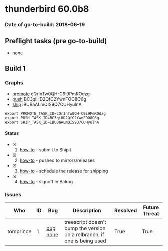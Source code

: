 # thunderbird 60.0b8

### Date of go-to-build: 2018-06-19

## Preflight tasks (pre go-to-build)
- none

## Build 1  

### Graphs
* [promote](https://tools.taskcluster.net/push-inspector/#/cQrInTw0QH-C9i9PmROdzg) cQrInTw0QH-C9i9PmROdzg
* [push](https://tools.taskcluster.net/push-inspector/#/BC3qiHD2QfC2YwnFOO8O6g) BC3qiHD2QfC2YwnFOO8O6g
* [ship](https://tools.taskcluster.net/push-inspector/#/IBUBaALmQIS9Q7CUHyulnA) IBUBaALmQIS9Q7CUHyulnA
```
export PROMOTE_TASK_ID=cQrInTw0QH-C9i9PmROdzg
export PUSH_TASK_ID=BC3qiHD2QfC2YwnFOO8O6g
export SHIP_TASK_ID=IBUBaALmQIS9Q7CUHyulnA
```


#### Status
- [x] 1.  [how-to](https://wiki.mozilla.org/Release:Release_Automation_on_Mercurial:Starting_a_Release#Submit_to_Ship_It)  - submit to Shipit
- [x] 2.  [how-to](https://github.com/mozilla-releng/releasewarrior-2.0/blob/master/docs/release-promotion/desktop/howto.md#push-artifacts-to-releases-directory)  - pushed to mirrors/releases
- [x] 3.  [how-to](https://github.com/mozilla-releng/releasewarrior-2.0/blob/master/docs/release-promotion/desktop/howto.md#ship-the-release)  - schedule the release for shipping
- [x] 4.  [how-to](https://github.com/mozilla-releng/releasewarrior-2.0/blob/master/docs/release-promotion/desktop/howto.md#obtain-sign-offs-for-changes)  - signoff in Balrog

### Issues
| Who                 | ID               | Bug                                                                 | Description                | Resolved                | Future Threat                |
| ------------------- | ---------------- | ------------------------------------------------------------------- | -------------------------- | ----------------------- | ---------------------------- |
| tomprince  | 1 | [bug none](https://bugzil.la/none)        | treescript doesn't bump the version on a relbranch, if one is being used | True | True |

